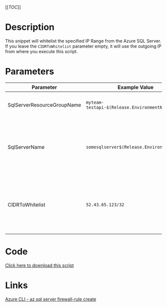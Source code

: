[[_TOC_]]

# Description
This snippet will whitelist the specified IP Range from the Azure SQL Server. If you leave the `CIDRToWhitelist` parameter empty, it will use the outgoing IP from where you execute this script.

# Parameters
| Parameter | Example Value | Description |
|--|--|--|
| SqlServerResourceGroupName | `myteam-testapi-$(Release.EnvironmentName)` | The name of the resource group the SQL Server is in. |
| SqlServerName | `somesqlserver$(Release.EnvironmentName)` | The name for the SQL Server resource. It's recommended to use just alphanumerical characters without hyphens etc. |
| CIDRToWhitelist | `52.43.65.123/32` | The IP range to whitelist in [CIDR notation](https://en.wikipedia.org/wiki/Classless_Inter-Domain_Routing#CIDR_notation). Leave this field empty to use the outgoing IP from where you execute this script. |

# Code
[Click here to download this script](../../../../src/SQL-Server/Add-IP-Whitelist-to-Sql-Server.ps1)

# Links

[Azure CLI - az sql server firewall-rule create](https://docs.microsoft.com/en-us/cli/azure/sql/server/firewall-rule?view=azure-cli-latest#az_sql_server_firewall_rule_create)